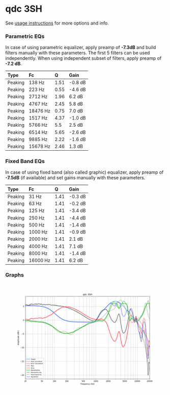 # qdc 3SH
See [usage instructions](https://github.com/jaakkopasanen/AutoEq#usage) for more options and info.

### Parametric EQs
In case of using parametric equalizer, apply preamp of **-7.3dB** and build filters manually
with these parameters. The first 5 filters can be used independently.
When using independent subset of filters, apply preamp of **-7.2 dB**.

| Type    | Fc       |    Q | Gain    |
|:--------|:---------|:-----|:--------|
| Peaking | 138 Hz   | 1.51 | -0.8 dB |
| Peaking | 223 Hz   | 0.55 | -4.6 dB |
| Peaking | 2712 Hz  | 1.96 | 6.2 dB  |
| Peaking | 4767 Hz  | 2.45 | 5.8 dB  |
| Peaking | 18476 Hz | 0.75 | 7.0 dB  |
| Peaking | 1517 Hz  | 4.37 | -1.0 dB |
| Peaking | 5766 Hz  | 5.5  | 2.5 dB  |
| Peaking | 6514 Hz  | 5.65 | -2.6 dB |
| Peaking | 9885 Hz  | 2.22 | -1.6 dB |
| Peaking | 15678 Hz | 2.46 | 1.3 dB  |

### Fixed Band EQs
In case of using fixed band (also called graphic) equalizer, apply preamp of **-7.5dB**
(if available) and set gains manually with these parameters.

| Type    | Fc       |    Q | Gain    |
|:--------|:---------|:-----|:--------|
| Peaking | 31 Hz    | 1.41 | -0.3 dB |
| Peaking | 63 Hz    | 1.41 | -0.2 dB |
| Peaking | 125 Hz   | 1.41 | -3.4 dB |
| Peaking | 250 Hz   | 1.41 | -4.4 dB |
| Peaking | 500 Hz   | 1.41 | -1.4 dB |
| Peaking | 1000 Hz  | 1.41 | -0.9 dB |
| Peaking | 2000 Hz  | 1.41 | 2.1 dB  |
| Peaking | 4000 Hz  | 1.41 | 7.1 dB  |
| Peaking | 8000 Hz  | 1.41 | -1.4 dB |
| Peaking | 16000 Hz | 1.41 | 6.2 dB  |

### Graphs
![](./qdc%203SH.png)